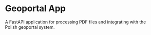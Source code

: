 # Geoportal App

A FastAPI application for processing PDF files and integrating with the Polish geoportal system.
